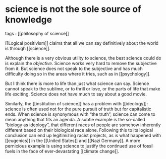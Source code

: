 # science is not the sole source of knowledge

tags
: [[philosophy of science]]

[[Logical positivism]] claims that all we can say definitively about the world is through [[science]].

Although there is a very obvious utility to science, the best science could do is explain the _objective_. Science works very hard to remove the subjective from it. But science does not speak to the subjective and has much difficulty doing so in the areas where it tries, such as in [[psychology]].

But I think there is more to life than just what science can say. Science cannot speak to the sublime, or to thrill or love, or the parts of life that make life exciting. Science does not have much to say about a good movie.

Similarly, the [[institution of science]] has a problem with [[ideology]]: science is often used not for the pure pursuit of truth but for capitalistic ends. When science is synonymous with &ldquo;the truth&rdquo;, science can come to mean anything that fits an agenda. A subtle example is the so-called &ldquo;biology as ideology&rdquo;, that different races of people are somehow inherently different based on their biological race alone. Following this to its logical conclusion can end up legitimizing racist projects, as is what happened with [[eugenics]] in the [[United States]] and [[Nazi Germany]]. A more pernicious example is using science to justify the continued use of fossil fuels in the face of ever-devastating [[climate change]].

